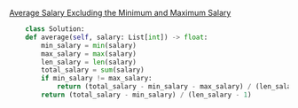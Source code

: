 [Average Salary Excluding the Minimum and Maximum Salary](https://leetcode.com/problems/average-salary-excluding-the-minimum-and-maximum-salary)
```Python
    class Solution:
    def average(self, salary: List[int]) -> float:
        min_salary = min(salary)
        max_salary = max(salary)
        len_salary = len(salary)
        total_salary = sum(salary)
        if min_salary != max_salary:
            return (total_salary - min_salary - max_salary) / (len_salary - 2)
        return (total_salary - min_salary) / (len_salary - 1) 
         
```
